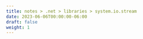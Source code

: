```yaml
---
title: notes > .net > libraries > system.io.stream
date: 2023-06-06T00:00:00-06:00
draft: false
weight: 1
---
```

